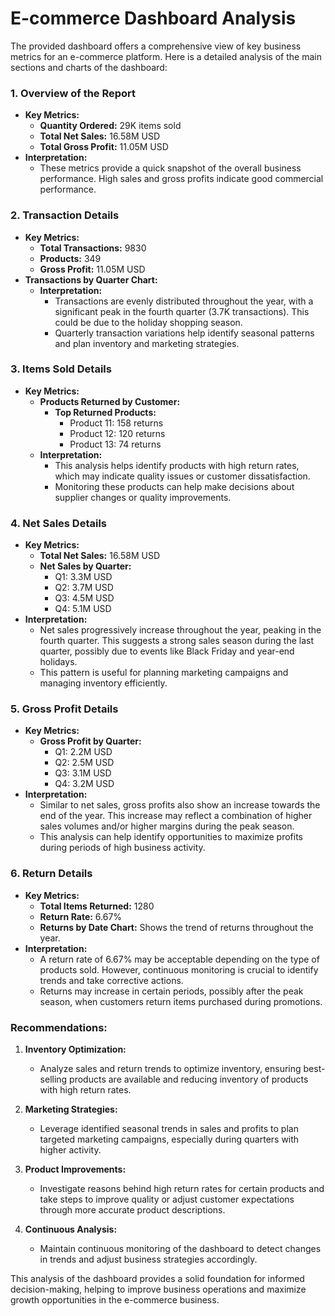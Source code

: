 # E-commerce Dashboard Analysis

The provided dashboard offers a comprehensive view of key business metrics for an e-commerce platform. Here is a detailed analysis of the main sections and charts of the dashboard:

### 1. **Overview of the Report**
   - **Key Metrics:**
     - **Quantity Ordered:** 29K items sold
     - **Total Net Sales:** 16.58M USD
     - **Total Gross Profit:** 11.05M USD
   - **Interpretation:**
     - These metrics provide a quick snapshot of the overall business performance. High sales and gross profits indicate good commercial performance.

### 2. **Transaction Details**
   - **Key Metrics:**
     - **Total Transactions:** 9830
     - **Products:** 349
     - **Gross Profit:** 11.05M USD
   - **Transactions by Quarter Chart:**
     - **Interpretation:**
       - Transactions are evenly distributed throughout the year, with a significant peak in the fourth quarter (3.7K transactions). This could be due to the holiday shopping season.
       - Quarterly transaction variations help identify seasonal patterns and plan inventory and marketing strategies.

### 3. **Items Sold Details**
   - **Key Metrics:**
     - **Products Returned by Customer:**
       - **Top Returned Products:** 
         - Product 11: 158 returns
         - Product 12: 120 returns
         - Product 13: 74 returns
     - **Interpretation:**
       - This analysis helps identify products with high return rates, which may indicate quality issues or customer dissatisfaction.
       - Monitoring these products can help make decisions about supplier changes or quality improvements.

### 4. **Net Sales Details**
   - **Key Metrics:**
     - **Total Net Sales:** 16.58M USD
     - **Net Sales by Quarter:**
       - Q1: 3.3M USD
       - Q2: 3.7M USD
       - Q3: 4.5M USD
       - Q4: 5.1M USD
   - **Interpretation:**
     - Net sales progressively increase throughout the year, peaking in the fourth quarter. This suggests a strong sales season during the last quarter, possibly due to events like Black Friday and year-end holidays.
     - This pattern is useful for planning marketing campaigns and managing inventory efficiently.

### 5. **Gross Profit Details**
   - **Key Metrics:**
     - **Gross Profit by Quarter:**
       - Q1: 2.2M USD
       - Q2: 2.5M USD
       - Q3: 3.1M USD
       - Q4: 3.2M USD
   - **Interpretation:**
     - Similar to net sales, gross profits also show an increase towards the end of the year. This increase may reflect a combination of higher sales volumes and/or higher margins during the peak season.
     - This analysis can help identify opportunities to maximize profits during periods of high business activity.

### 6. **Return Details**
   - **Key Metrics:**
     - **Total Items Returned:** 1280
     - **Return Rate:** 6.67%
     - **Returns by Date Chart:** Shows the trend of returns throughout the year.
   - **Interpretation:**
     - A return rate of 6.67% may be acceptable depending on the type of products sold. However, continuous monitoring is crucial to identify trends and take corrective actions.
     - Returns may increase in certain periods, possibly after the peak season, when customers return items purchased during promotions.

### Recommendations:

1. **Inventory Optimization:**
   - Analyze sales and return trends to optimize inventory, ensuring best-selling products are available and reducing inventory of products with high return rates.

2. **Marketing Strategies:**
   - Leverage identified seasonal trends in sales and profits to plan targeted marketing campaigns, especially during quarters with higher activity.

3. **Product Improvements:**
   - Investigate reasons behind high return rates for certain products and take steps to improve quality or adjust customer expectations through more accurate product descriptions.

4. **Continuous Analysis:**
   - Maintain continuous monitoring of the dashboard to detect changes in trends and adjust business strategies accordingly.

This analysis of the dashboard provides a solid foundation for informed decision-making, helping to improve business operations and maximize growth opportunities in the e-commerce business.
